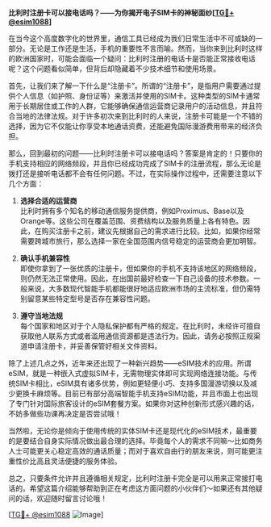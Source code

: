 **比利时注册卡可以接电话吗？——为你揭开电子SIM卡的神秘面纱[[TG💪+ @esim1088](https://t.me/s/esim1088)]**

在当今这个高度数字化的世界里，通信工具已经成为我们日常生活中不可或缺的一部分。无论是工作还是生活，手机的重要性不言而喻。然而，当你来到比利时这样的欧洲国家时，可能会面临一个疑问：比利时注册的电话卡是否能正常接收电话呢？这个问题看似简单，但背后却隐藏着不少技术细节和使用场景。

首先，让我们来了解一下什么是“注册卡”。所谓的“注册卡”，是指用户需要通过提供个人信息（如护照、身份证等）来激活并使用的SIM卡。这种类型的SIM卡通常用于长期居住或工作的人群，它能够确保通信运营商记录用户的活动信息，并且符合当地的法律法规。对于许多初次来到比利时的人来说，注册卡可能是一个不错的选择，因为它不仅能让你享受本地通话资费，还能避免国际漫游费用带来的经济负担。

那么，回到最初的问题——比利时注册卡可以接电话吗？答案是肯定的！只要你的手机支持相应的网络频段，并且你已经成功完成了SIM卡的注册流程，那么无论是拨打还是接听电话都不会有任何问题。不过，在实际操作过程中，还需要注意以下几个方面：

1. **选择合适的运营商**  
   比利时拥有多个知名的移动通信服务提供商，例如Proximus、Base以及Orange等。这些公司在覆盖范围、资费结构以及服务质量上各有特色。因此，在购买注册卡之前，建议先根据自己的需求进行比较。比如，如果你经常需要跨城市旅行，那么选择一家在全国范围内信号稳定的运营商会更加明智。

2. **确认手机兼容性**  
   即使你拿到了一张优质的注册卡，但如果你的手机不支持该地区的网络频段，则仍然无法正常使用。因此，在出国前最好检查一下自己设备的技术参数。一般来说，大多数现代智能手机都能很好地适应欧洲市场的主流标准，但仍需特别留意某些特定型号是否存在兼容性问题。

3. **遵守当地法规**  
   每个国家和地区对于个人隐私保护都有严格的规定。在比利时，未经许可擅自获取他人联系方式或者滥用通信资源都是违法行为。因此，请务必按照正规渠道申请注册卡，并妥善保管好相关文件资料。

除了上述几点之外，近年来还出现了一种新兴趋势——eSIM技术的应用。所谓eSIM，就是一种嵌入式虚拟SIM卡，无需物理实体即可实现网络连接功能。与传统SIM卡相比，eSIM具有诸多优势，例如更轻便小巧、支持多国漫游切换以及减少更换卡麻烦等。目前已有部分高端智能手机支持eSIM功能，并且市面上也出现了专门针对国际旅客设计的eSIM套餐方案。如果你对这种创新形式感兴趣的话，不妨多做些功课再决定是否尝试哦！

当然啦，无论你是倾向于使用传统的实体SIM卡还是现代化的eSIM技术，最重要的是要结合自身实际情况做出最合理的选择。毕竟每个人的需求不同嘛～比如商务人士可能更关心稳定高效的通话质量；而对于喜欢自由行的朋友来说，则可能更注重性价比高且灵活便捷的服务体验。

总之，只要条件允许并且遵循相关规定，比利时注册卡完全是可以用来正常接打电话的。希望这篇介绍能够帮助到正在考虑这方面问题的小伙伴们～如果还有其他疑问的话，欢迎随时留言讨论哦！

[[TG💪+ @esim1088](https://t.me/s/esim1088) ![Image](https://i.postimg.cc/4NQfJmqS/Snipaste-2025-05-13-00-14-12.png)]